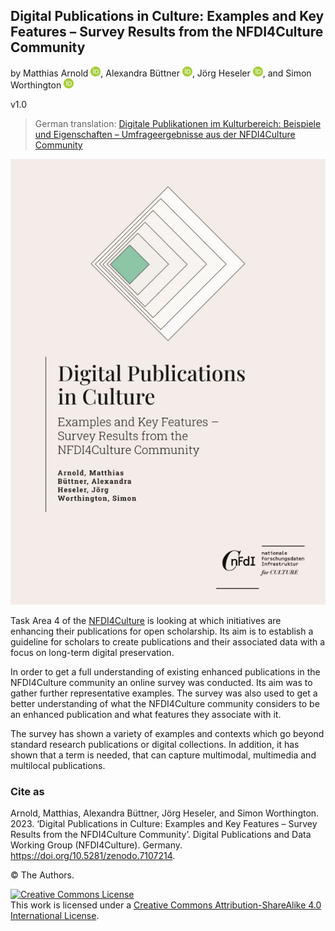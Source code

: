 ## Digital Publications in Culture: Examples and Key Features – Survey Results from the NFDI4Culture Community

by Matthias Arnold <a href="https://orcid.org/0000-0003-0876-6177"><img alt="ORCID logo" src="uhtml/images/ORCIDiD_icon128x128.png" width="16" height="16" /></a>, Alexandra Büttner <a href="https://orcid.org/0000-0002-4950-0941"><img alt="ORCID logo" src="uhtml/images/ORCIDiD_icon128x128.png" width="16" height="16" /></a>, Jörg Heseler <a href="https://orcid.org/0000-0002-1497-627X"><img alt="ORCID logo" src="uhtml/images/ORCIDiD_icon128x128.png" width="16" height="16" /></a>, and Simon Worthington <a href="https://orcid.org/0000-0002-8579-9717"><img alt="ORCID logo" src="uhtml/images/ORCIDiD_icon128x128.png" width="16" height="16" /></a>

v1.0

 > German translation: [Digitale Publikationen im Kulturbereich: Beispiele und Eigenschaften – Umfrageergebnisse aus der NFDI4Culture Community](https://tibhannover.github.io/digitale-publikationen-im-kulturbereich-umfrageergebnisse/)

<picture>
 <source media="(prefers-color-scheme: dark)" srcset="cover/cover-small.jpg">
 <source media="(prefers-color-scheme: light)" srcset="cover/cover-small.jpg">
 <img alt="publication cover" src="cover/cover-small.jpg">
</picture>

Task Area 4 of the [NFDI4Culture](https://nfdi4culture.de/) is looking at which initiatives are enhancing their publications for open scholarship. Its aim is to establish a guideline for scholars to create publications and their associated data with a focus on long-term digital preservation.

In order to get a full understanding of existing enhanced publications in the NFDI4Culture community an online survey was conducted. Its aim was to gather further representative examples. The survey was also used to get a better understanding of what the NFDI4Culture community considers to be an enhanced publication and what features they associate with it.

The survey has shown a variety of examples and contexts which go beyond standard research publications or digital collections. In addition, it has shown that a term is needed, that can capture multimodal, multimedia and multilocal publications.

### Cite as

Arnold, Matthias, Alexandra Büttner, Jörg Heseler, and Simon Worthington. 2023. ‘Digital Publications in Culture: Examples and Key Features – Survey Results from the NFDI4Culture Community’. Digital Publications and Data Working Group (NFDI4Culture). Germany. https://doi.org/10.5281/zenodo.7107214.

© The Authors. 

<a rel="license" href="http://creativecommons.org/licenses/by-sa/4.0/"><img alt="Creative Commons License" style="border-width:0" src="https://i.creativecommons.org/l/by-sa/4.0/88x31.png" /></a><br />This work is licensed under a <a rel="license" href="http://creativecommons.org/licenses/by-sa/4.0/">Creative Commons Attribution-ShareAlike 4.0 International License</a>.

